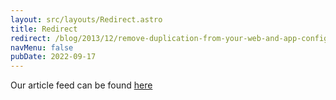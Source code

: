 ```yaml
---
layout: src/layouts/Redirect.astro
title: Redirect
redirect: /blog/2013/12/remove-duplication-from-your-web-and-app-config-files/
navMenu: false
pubDate: 2022-09-17
---
```

<div>
Our article feed can be found <a href="/blog/2013/12/remove-duplication-from-your-web-and-app-config-files/">here</a>
</div>
